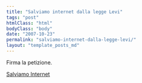 ```yaml
---
title: "Salviamo internet dalla legge Levi"
tags: "post"
htmlClass: "html"
bodyClass: "body"
date: "2007-10-23"
permalink: "salviamo-internet-dalla-legge-levi/"
layout: "template_posts_md"
---
```

<p>Firma la petizione.</p>
<p><a href="http://firmiamo.it/salviamointernet" alt="Salviamo Internet" title="Salviamo Internet">Salviamo Internet</a></p>

